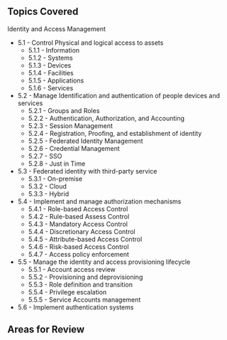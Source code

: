 ## Topics Covered
Identity and Access Management
- 5.1 - Control Physical and logical access to assets
	- 5.1.1 - Information
	- 5.1.2 - Systems
	- 5.1.3 - Devices
	- 5.1.4 - Facilities
	- 5.1.5 - Applications
	- 5.1.6 - Services
- 5.2 - Manage Identification and authentication of people devices and services
	- 5.2.1 - Groups and Roles
	- 5.2.2 - Authentication, Authorization, and Accounting
	- 5.2.3 - Session Management
	- 5.2.4 - Registration, Proofing, and establishment of identity
	- 5.2.5 - Federated Identity Management
	- 5.2.6 - Credential Management
	- 5.2.7 - SSO
	- 5.2.8 - Just in Time
- 5.3 - Federated identity with third-party service
	- 5.3.1 - On-premise
	- 5.3.2 - Cloud
	- 5.3.3 - Hybrid
- 5.4 - Implement and manage authorization mechanisms
	- 5.4.1 - Role-based Access Control
	- 5.4.2 - Rule-based Assess Control
	- 5.4.3 - Mandatory Access Control
	- 5.4.4 - Discretionary Access Control
	- 5.4.5 - Attribute-based Access Control
	- 5.4.6 - Risk-based Access Control
	- 5.4.7 -  Access policy enforcement
- 5.5 - Manage the identity and access provisioning lifecycle
	- 5.5.1 - Account access review
	- 5.5.2 - Provisioning and deprovisioning
	- 5.5.3 - Role definition and transition
	- 5.5.4 - Privilege escalation
	- 5.5.5 - Service Accounts management
- 5.6 - Implement authentication systems


## Areas for Review
